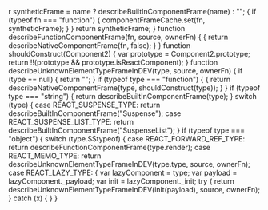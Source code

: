 r syntheticFrame = name ? describeBuiltInComponentFrame(name) : "";
          {
            if (typeof fn === "function") {
              componentFrameCache.set(fn, syntheticFrame);
            }
          }
          return syntheticFrame;
        }
        function describeFunctionComponentFrame(fn, source, ownerFn) {
          {
            return describeNativeComponentFrame(fn, false);
          }
        }
        function shouldConstruct(Component2) {
          var prototype = Component2.prototype;
          return !!(prototype && prototype.isReactComponent);
        }
        function describeUnknownElementTypeFrameInDEV(type, source, ownerFn) {
          if (type == null) {
            return "";
          }
          if (typeof type === "function") {
            {
              return describeNativeComponentFrame(type, shouldConstruct(type));
            }
          }
          if (typeof type === "string") {
            return describeBuiltInComponentFrame(type);
          }
          switch (type) {
            case REACT_SUSPENSE_TYPE:
              return describeBuiltInComponentFrame("Suspense");
            case REACT_SUSPENSE_LIST_TYPE:
              return describeBuiltInComponentFrame("SuspenseList");
          }
          if (typeof type === "object") {
            switch (type.$$typeof) {
              case REACT_FORWARD_REF_TYPE:
                return describeFunctionComponentFrame(type.render);
              case REACT_MEMO_TYPE:
                return describeUnknownElementTypeFrameInDEV(type.type, source, ownerFn);
              case REACT_LAZY_TYPE: {
                var lazyComponent = type;
                var payload = lazyComponent._payload;
                var init = lazyComponent._init;
                try {
                  return describeUnknownElementTypeFrameInDEV(init(payload), source, ownerFn);
                } catch (x) {
                }
              }
           